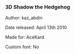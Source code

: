 ### 3D Shadow the Hedgehog

Author: kaz_abdin

Date released: April 13th 2010

Made for: AceKard

Custom font: No
